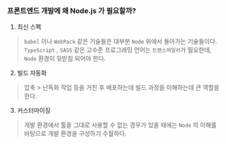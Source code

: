 
### 프론트엔드 개발에 왜 Node.js 가 필요할까?

1. 최신 스펙


> `babel` 이나 `WebPack` 같은 기술들은 대부분 `Node` 위에서 돌아가는 기술들이다.
> `TypeScript` , `SASS` 같은 고수준 프로그래밍 언어는 `트랜스파일러`가 필요한데, `Node` 환경이 뒷받침 되어야 한다.


2. 빌드 자동화

> 압축 > 난독화 작업 등을 거친 후 배포하는데 빌드 과정을 이해하는데 큰 역할을 한다.


3. 커스터마이징

> 개발 환경에서 툴을 그대로 사용할 수 없는 경우가 있을 때에는 `Node` 의 이해를 바탕으로 개발 환경을 구성하기 수월하다.

